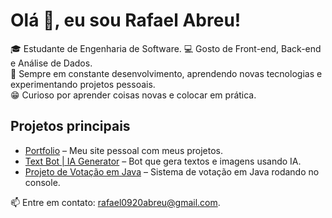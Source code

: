# Olá 👋, eu sou Rafael Abreu!

🎓 Estudante de Engenharia de Software.
💻 Gosto de Front-end, Back-end e Análise de Dados.  
🚀 Sempre em constante desenvolvimento, aprendendo novas tecnologias e experimentando projetos pessoais.  
😁 Curioso por aprender coisas novas e colocar em prática.  

## Projetos principais

- [Portfolio](https://github.com/rfaelvitor/portfolio) – Meu site pessoal com meus projetos. 
- [Text Bot | IA Generator](https://github.com/rfaelvitor/AI_Generator) – Bot que gera textos e imagens usando IA.
- [Projeto de Votação em Java](https://github.com/rfaelvitor/votingSystem) – Sistema de votação em Java rodando no console.


📫 Entre em contato: rafael0920abreu@gmail.com.

